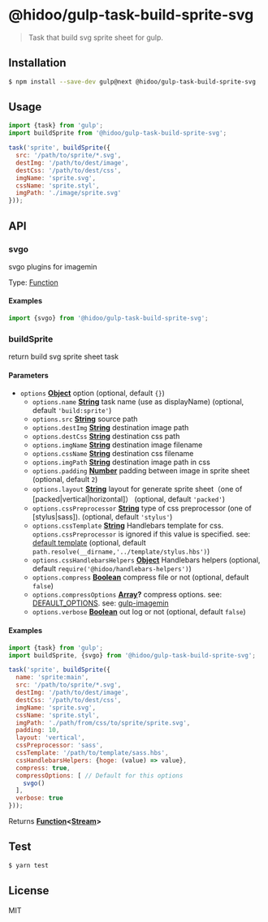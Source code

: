 # @hidoo/gulp-task-build-sprite-svg

> Task that build svg sprite sheet for gulp.

## Installation

```sh
$ npm install --save-dev gulp@next @hidoo/gulp-task-build-sprite-svg
```

## Usage

```js
import {task} from 'gulp';
import buildSprite from '@hidoo/gulp-task-build-sprite-svg';

task('sprite', buildSprite({
  src: '/path/to/sprite/*.svg',
  destImg: '/path/to/dest/image',
  destCss: '/path/to/dest/css',
  imgName: 'sprite.svg',
  cssName: 'sprite.styl',
  imgPath: './image/sprite.svg'
}));
```

## API

<!-- Generated by documentation.js. Update this documentation by updating the source code. -->

### svgo

svgo plugins for imagemin

Type: [Function](https://developer.mozilla.org/docs/Web/JavaScript/Reference/Statements/function)

#### Examples

```javascript
import {svgo} from '@hidoo/gulp-task-build-sprite-svg';
```

### buildSprite

return build svg sprite sheet task

#### Parameters

-   `options` **[Object](https://developer.mozilla.org/docs/Web/JavaScript/Reference/Global_Objects/Object)** option (optional, default `{}`)
    -   `options.name` **[String](https://developer.mozilla.org/docs/Web/JavaScript/Reference/Global_Objects/String)** task name (use as displayName) (optional, default `'build:sprite'`)
    -   `options.src` **[String](https://developer.mozilla.org/docs/Web/JavaScript/Reference/Global_Objects/String)** source path
    -   `options.destImg` **[String](https://developer.mozilla.org/docs/Web/JavaScript/Reference/Global_Objects/String)** destination image path
    -   `options.destCss` **[String](https://developer.mozilla.org/docs/Web/JavaScript/Reference/Global_Objects/String)** destination css path
    -   `options.imgName` **[String](https://developer.mozilla.org/docs/Web/JavaScript/Reference/Global_Objects/String)** destination image filename
    -   `options.cssName` **[String](https://developer.mozilla.org/docs/Web/JavaScript/Reference/Global_Objects/String)** destination css filename
    -   `options.imgPath` **[String](https://developer.mozilla.org/docs/Web/JavaScript/Reference/Global_Objects/String)** destination image path in css
    -   `options.padding` **[Number](https://developer.mozilla.org/docs/Web/JavaScript/Reference/Global_Objects/Number)** padding between image in sprite sheet (optional, default `2`)
    -   `options.layout` **[String](https://developer.mozilla.org/docs/Web/JavaScript/Reference/Global_Objects/String)** layout for generate sprite sheet（one of [packed|vertical|horizontal]） (optional, default `'packed'`)
    -   `options.cssPreprocessor` **[String](https://developer.mozilla.org/docs/Web/JavaScript/Reference/Global_Objects/String)** type of css preprocessor (one of [stylus|sass]). (optional, default `'stylus'`)
    -   `options.cssTemplate` **[String](https://developer.mozilla.org/docs/Web/JavaScript/Reference/Global_Objects/String)** Handlebars template for css.
          `options.cssPreprocessor` is ignored if this value is specified.
          see: [default template](./template/stylus.hbs) (optional, default `path.resolve(__dirname,'../template/stylus.hbs')`)
    -   `options.cssHandlebarsHelpers` **[Object](https://developer.mozilla.org/docs/Web/JavaScript/Reference/Global_Objects/Object)** Handlebars helpers (optional, default `require('@hidoo/handlebars-helpers')`)
    -   `options.compress` **[Boolean](https://developer.mozilla.org/docs/Web/JavaScript/Reference/Global_Objects/Boolean)** compress file or not (optional, default `false`)
    -   `options.compressOptions` **[Array](https://developer.mozilla.org/docs/Web/JavaScript/Reference/Global_Objects/Array)?** compress options.
          see: [DEFAULT_OPTIONS](./src/index.js).
          see: [gulp-imagemin](https://www.npmjs.com/package/gulp-imagemin)
    -   `options.verbose` **[Boolean](https://developer.mozilla.org/docs/Web/JavaScript/Reference/Global_Objects/Boolean)** out log or not (optional, default `false`)

#### Examples

```javascript
import {task} from 'gulp';
import buildSprite, {svgo} from '@hidoo/gulp-task-build-sprite-svg';

task('sprite', buildSprite({
  name: 'sprite:main',
  src: '/path/to/sprite/*.svg',
  destImg: '/path/to/dest/image',
  destCss: '/path/to/dest/css',
  imgName: 'sprite.svg',
  cssName: 'sprite.styl',
  imgPath: './path/from/css/to/sprite/sprite.svg',
  padding: 10,
  layout: 'vertical',
  cssPreprocessor: 'sass',
  cssTemplate: '/path/to/template/sass.hbs',
  cssHandlebarsHelpers: {hoge: (value) => value},
  compress: true,
  compressOptions: [ // Default for this options
    svgo()
  ],
  verbose: true
}));
```

Returns **[Function](https://developer.mozilla.org/docs/Web/JavaScript/Reference/Statements/function)&lt;[Stream](https://nodejs.org/api/stream.html)>** 

## Test

```sh
$ yarn test
```

## License

MIT
